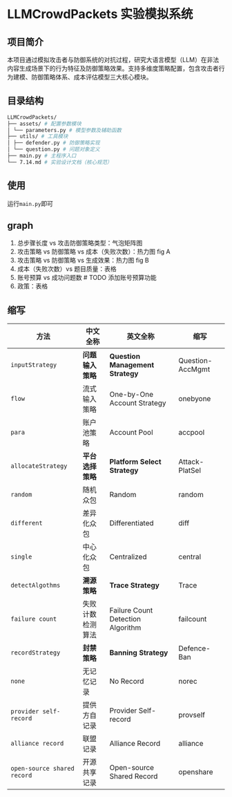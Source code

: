 # LLMCrowdPackets 实验模拟系统

## 项目简介

本项目通过模拟攻击者与防御系统的对抗过程，研究大语言模型（LLM）在非法内容生成场景下的行为特征及防御策略效果。支持多维度策略配置，包含攻击者行为建模、防御策略体系、成本评估模型三大核心模块。

## 目录结构

```bash
LLMCrowdPackets/ 
├── assets/ # 配置参数模块 
│ └── parameters.py # 模型参数及辅助函数 
├── utils/ # 工具模块 
│ ├── defender.py # 防御策略实现 
│ └── question.py # 问题对象定义 
├── main.py # 主程序入口 
└── 7.14.md # 实验设计文档（核心规范）
```

## 使用

运行``main.py``即可

## graph

1. 总步骤长度 vs 攻击防御策略类型：气泡矩阵图
2. 攻击策略 vs 防御策略 vs 成本（失败次数）：热力图 fig A
3. 攻击策略 vs 防御策略 vs 生成效果：热力图 fig B
4. 成本（失败次数）vs 题目质量：表格
5. 账号预算 vs 成功问题数 # TODO 添加账号预算功能
6. 政策：表格

## 缩写

| **方法**                      | **中文全称** | **英文全称**                      | **缩写** |
| --------------------------- | -------- | --------------------------------- | ------ |
| `inputStrategy`             | **问题输入策略**   | **Question Management Strategy** |Question-AccMgmt     |
| `flow`                      | 流式输入策略       | One-by-One Account Strategy         | onebyone    |
| `para`                      | 账户池策略       | Account Pool           | accpool    |
| `allocateStrategy`          | **平台选择策略**     | **Platform Select Strategy**  | Attack-PlatSel    |
| `random`                    | 随机众包   | Random        | random     |
| `different`                 | 差异化众包   | Differentiated | diff     |
| `single`                    | 中心化众包   | Centralized        | central     |
| `detectAlgothms`            | **溯源策略**     | **Trace Strategy**             | Trace     |
| `failure count`             | 失败计数检测算法 | Failure Count Detection Algorithm | failcount   |
| `recordStrategy`            | **封禁策略**     | **Banning Strategy**         | Defence-Ban     |
| `none`                      | 无记忆记录    | No Record                         | norec     |
| `provider self-record`      | 提供方自记录   | Provider Self-record              | provself    |
| `alliance record`           | 联盟记录     | Alliance Record                   | alliance     |
| `open-source shared record` | 开源共享记录   | Open-source Shared Record         | openshare   |
